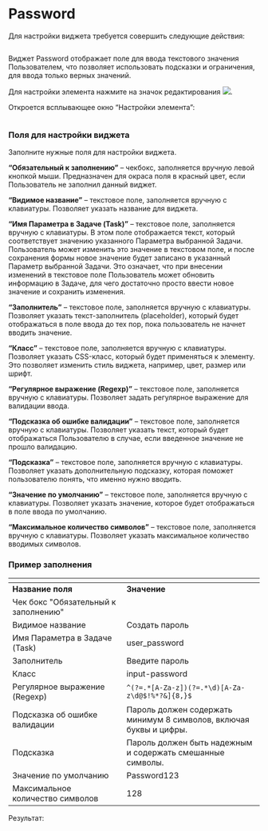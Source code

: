 # Password

Для настройки виджета требуется совершить следующие действия:

<figure><img src="https://lh7-rt.googleusercontent.com/docsz/AD_4nXcSV_j-AbnTcUoaIKT8NfBY_U-IpKBzTXIyT2x0yqtpoCgyL8ENTrrJQl-mazX_qDE88d5DBwDTqEA1eU8lOXIGlQt5rl_UUB0wvRLMt0vbP2hFijZqrsmP4kdgvWXBo0TQeduBZg?key=U0bvclgP7a1R1UohzAIRtOR4" alt=""><figcaption></figcaption></figure>

Виджет Password отображает поле для ввода текстового значения Пользователем, что позволяет использовать подсказки и ограничения, для ввода только верных значений.

Для настройки элемента нажмите на значок редактирования ![](https://lh7-rt.googleusercontent.com/docsz/AD_4nXcr_NWMO384hEX03P-s97xBPx8-0MhZTJdMxs284N_055x34yp7DYrWuo_rpIMf-VZurkilWsHWNXQj4b0_gaVmIdeD0o_mz0yaBRnx9W9f6jkNcAQQUbZGaTiym0fb7c1OaeJq?key=U0bvclgP7a1R1UohzAIRtOR4).&#x20;

Откроется всплывающее окно “Настройки элемента”:

<figure><img src="https://lh7-rt.googleusercontent.com/docsz/AD_4nXd8GgCS-4_UM-4edyEXFIkLMOgKyFBIgkHLEVCMAnwHQJ2OtZRH7O2DKahBDWlioe2PqYfeCOME86tjwYJzXe5GIsOkV4Zy5Qq_NjRHbJZCrYbQpAfYTapnA4L9p08dtueZij9mOw?key=U0bvclgP7a1R1UohzAIRtOR4" alt=""><figcaption></figcaption></figure>

### Поля для настройки виджета

Заполните нужные поля для настройки виджета.

**“Обязательный к заполнению”** – чекбокс, заполняется вручную левой кнопкой мыши. Предназначен для окраса поля в красный цвет, если Пользователь не заполнил данный виджет.

**“Видимое название”** – текстовое поле, заполняется вручную с клавиатуры. Позволяет указать название для виджета.

**“Имя Параметра в Задаче (Task)”** – текстовое поле, заполняется вручную с клавиатуры. В этом поле отображается текст, который соответствует значению указанного Параметра выбранной Задачи. Пользователь может изменить это значение в текстовом поле, и после сохранения формы новое значение будет записано в указанный Параметр выбранной Задачи. Это означает, что при внесении изменений в текстовое поле Пользователь может обновить информацию в Задаче, для чего достаточно просто ввести новое значение и сохранить изменения.

**“Заполнитель”** – текстовое поле, заполняется вручную с клавиатуры. Позволяет указать текст-заполнитель (placeholder), который будет отображаться в поле ввода до тех пор, пока пользователь не начнет вводить значение.

**“Класс”** – текстовое поле, заполняется вручную с клавиатуры. Позволяет указать CSS-класс, который будет применяться к элементу. Это позволяет изменить стиль виджета, например, цвет, размер или шрифт.

**“Регулярное выражение (Regexp)”** – текстовое поле, заполняется вручную с клавиатуры. Позволяет  задать регулярное выражение для валидации ввода.

**“Подсказка об ошибке валидации”** – текстовое поле, заполняется вручную с клавиатуры. Позволяет указать текст, который будет отображаться Пользователю в случае, если введенное значение не прошло валидацию.

**“Подсказка”** – текстовое поле, заполняется вручную с клавиатуры. Позволяет указать дополнительную подсказку, которая поможет пользователю понять, что именно нужно вводить.

**“Значение по умолчанию”** – текстовое поле, заполняется вручную с клавиатуры. Позволяет указать значение, которое будет отображаться в поле ввода по умолчанию.

**“Максимальное количество символов”** – текстовое поле, заполняется вручную с клавиатуры. Позволяет указать максимальное количество вводимых символов.

### **Пример заполнения**

<table data-header-hidden><thead><tr><th width="213"></th><th></th></tr></thead><tbody><tr><td><strong>Название поля</strong></td><td><strong>Значение</strong></td></tr><tr><td>Чек бокс "Обязательный к заполнению"</td><td><img src="https://lh7-rt.googleusercontent.com/docsz/AD_4nXcbyz3vtJp1UtCbyeFVuFQC_kPNiE94Qc7BerEeal-pyT3gUxaRVZFmOueP84KfsJ_AQTiemn5us0Sg8JRbkPuA7uVv_S8-32F9PS1yhTFmJKr-GJmBai5SqpVv6KnhJFZZJerH?key=U0bvclgP7a1R1UohzAIRtOR4" alt=""></td></tr><tr><td>Видимое название</td><td>Создать пароль</td></tr><tr><td>Имя Параметра в Задаче (Task)</td><td>user_password</td></tr><tr><td>Заполнитель</td><td>Введите пароль</td></tr><tr><td>Класс</td><td>input-password</td></tr><tr><td>Регулярное выражение (Regexp)</td><td><code>^(?=.*[A-Za-z])(?=.*\d)[A-Za-z\d@$!%*?&#x26;]{8,}$</code></td></tr><tr><td>Подсказка об ошибке валидации</td><td>Пароль должен содержать минимум 8 символов, включая буквы и цифры.</td></tr><tr><td>Подсказка</td><td>Пароль должен быть надежным и содержать смешанные символы.</td></tr><tr><td>Значение по умолчанию</td><td>Password123</td></tr><tr><td>Максимальное количество символов</td><td>128</td></tr></tbody></table>

Результат:

<figure><img src="https://lh7-rt.googleusercontent.com/docsz/AD_4nXdaCw18oe1iT0OtePEU9Qc_k7g4S64Kgdr0SOZ7_mSdMCN_piHB-kKJ0Sqthr1wDIrsiPv6WpcnGvBaVf-D9NwqvXkiPabW92RtXemeYKSZsJzEqPqBf7NdfAmSmdZAlqXVkqfXzA?key=U0bvclgP7a1R1UohzAIRtOR4" alt=""><figcaption></figcaption></figure>
